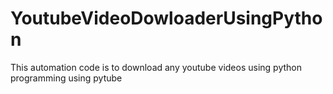 # YoutubeVideoDowloaderUsingPython
This automation code is to download any youtube videos using python programming using pytube 
